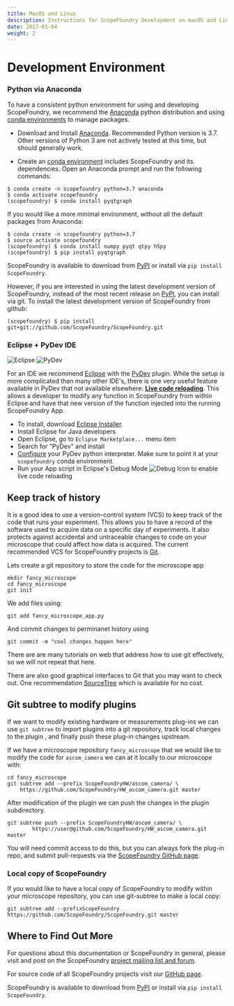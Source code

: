 ```yaml
---
title: MacOS and Linux
description: Instructions for ScopeFoundry Development on macOS and Linux.
date: 2017-01-04
weight: 2
---
```


# Development Environment

[anaconda_dl]: https://www.continuum.io/downloads
[Eclipse]: http://www.eclipse.org
[PyDev]: http://www.pydev.org
[conda_env]: http://conda.pydata.org/docs/using/envs.html

### Python via Anaconda

To have a consistent python environment for using and developing ScopeFoundry, we recommend the [Anaconda][anaconda_dl] python distribution and using [conda environments][conda_env] to manage packages.

* Download and Install [Anaconda][anaconda_dl]. Recommended Python version is 3.7. Other versions of Python 3 are not actively tested at this time, but should generally work. 

* Create an [conda environment][conda_env] includes ScopeFoundry and its dependencies. Open an Anaconda prompt and run the following commands:

```
$ conda create -n scopefoundry python=3.7 anaconda
$ conda activate scopefoundry
(scopefoundry) $ conda install pyqtgraph
```	

If you would like a more minimal environment, without all the default packages from Anaconda:

```
$ conda create -n scopefoundry python=3.7
$ source activate scopefoundry
(scopefoundry) $ conda install numpy pyqt qtpy h5py
(scopefoundry) $ pip install pyqtgraph
```	


ScopeFoundry is available to download from [PyPI](https://pypi.python.org/pypi/ScopeFoundry) or install via `pip install ScopeFoundry`.


However, if you are interested in using the latest development version of ScopeFoundry, instead of the most recent release on [PyPI](https://pypi.python.org/pypi/ScopeFoundry), you can install via git.
To install the latest development version of ScopeFoundry from github:

```
(scopefoundry) $ pip install git+git://github.com/ScopeFoundry/ScopeFoundry.git
```



### Eclipse + PyDev IDE

![Eclipse](/images/eclipse-logo.png)
![PyDev](/images/pydev-logo.png)

For an IDE we recommend [Eclipse] with the [PyDev] plugin. While the setup is more complicated than many other IDE's, there is one very useful feature available in PyDev that not available elsewhere: [**Live code reloading**](http://www.pydev.org/manual_adv_debugger_auto_reload.html). This allows a developer to modify any function in ScopeFoundry from within Eclipse and have that new version of the function injected into the running ScopeFoundry App. 

- To install, download [Eclipse Installer](http://www.eclipse.org/downloads/).
- Install Eclipse for Java developers
- Open Eclipse, go to `Eclipse Marketplace...` menu item
- Search for "PyDev" and install
- [Configure](http://www.pydev.org/manual_101_interpreter.html) your PyDev python interpreter. Make sure to point it at your `scopefoundry` conda environment.
- Run your App script in Eclipse's Debug Mode ![Debug Icon](debug_exc.gif) to enable live code reloading


## Keep track of history

It is a good idea to use a version-control system (VCS) to keep track of the code that runs your experiment. This allows you to have a record of the software used to acquire data on a specific day of experiments. It also protects against accidental and untraceable changes to code on your microscope that could affect how data is acquired. The current recommended VCS for ScopeFoundry projects is [Git](https://git-scm.com). 


Lets create a git repository to store the code for the microscope app

```
mkdir fancy_microscope
cd fancy_microscope
git init
```

We add files using:

```
git add fancy_microscope_app.py
```
And commit changes to perminanet history using

```git commit -m "cool changes happen here"```

There are are many tutorials on web that address how to use git effectively, so we will not repeat that here.

There are also good graphical interfaces to Git that you may want to check out. One recommendation [SourceTree](https://www.sourcetreeapp.com) which is available for no cost.



## Git subtree to modify plugins

If we want to modify existing hardware or  measurements plug-ins we can use `git subtree` to import plugins into a git repository, track local changes to the plugin , and finally push these plug-in changes upstream.


If we have a microscope repository `fancy_microscope` that we would like to modify the code for `ascom_camera` we can at it locally to our microscope with:

```
cd fancy_microscope
git subtree add --prefix ScopeFoundryHW/ascom_camera/ \
	https://github.com/ScopeFoundry/HW_ascom_camera.git master
```

After modification of the plugin we can push the changes in the plugin subdirectory. 

```
git subtree push --prefix ScopeFoundryHW/ascom_camera/ \
		https://user@github.com/ScopeFoundry/HW_ascom_camera.git master
```

You will need commit access to do this, but you can always fork the plug-in repo, and submit pull-requests via the [ScopeFoundry GitHub page](https://github.com/ScopeFoundry/).

### Local copy of ScopeFoundry
If you would like to have a local copy of ScopeFoundry to modify within your microscope repository, you can use git-subtree to make a local copy:

```
git subtree add --prefixScopeFoundry https://github.com/ScopeFoundry/ScopeFoundry.git master 
```


## Where to Find Out More

For questions about this documentation or ScopeFoundry in general, please visit and post on the ScopeFoundry [project mailing list and forum](https://groups.google.com/forum/#!forum/scopefoundry).

For source code of all ScopeFoundry projects visit our [GitHub page](https://github.com/scopefoundry/).

ScopeFoundry is available to download from [PyPI](https://pypi.python.org/pypi/ScopeFoundry) or install via `pip install ScopeFoundry`.